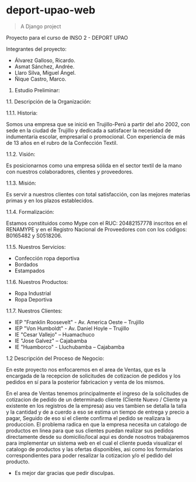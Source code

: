 # deport-upao-web

> A Django project

Proyecto para el curso de INSO 2 - DEPORT UPAO

Integrantes del proyecto:

- Álvarez Galloso, Ricardo.
- Asmat Sánchez, Andrée.
- Llaro Silva, Miguel Ángel.
- Ñique Castro, Marco.

1. Estudio Preliminar:

1.1. Descripción de la Organización:

1.1.1. Historia:

Somos una empresa que se inició en Trujillo-Perú a partir del año 2002, con sede en la ciudad de Trujillo y dedicada a satisfacer la necesidad de indumentaria escolar, empresarial o promocional. Con experiencia de más de 13 años en el rubro de la Confección Textil.

1.1.2. Visión:

Es posicionarnos como una empresa sólida en el sector textil de la mano con nuestros colaboradores, clientes y proveedores.

1.1.3. Misión:

Es servir a nuestros clientes con total satisfacción, con las mejores materias primas y en los plazos establecidos.

1.1.4. Formalización: 

Estamos constituidos como Mype con el RUC: 20482157778 inscritos en el RENAMYPE y en el Registro Nacional de Proveedores con con los códigos: B0165482 y S0518206.

1.1.5. Nuestros Servicios:

- Confección ropa deportiva
- Bordados
- Estampados


1.1.6. Nuestros Productos:

- Ropa Industrial
- Ropa Deportiva

1.1.7. Nuestros Clientes:

- IEP "Franklin Roosevelt" - Av. America Oeste – Trujillo
- IEP "Von Humboldt" - Av. Daniel Hoyle – Trujillo
- IE "Cesar Vallejo" – Huamachuco
- IE "Jose Galvez" – Cajabamba
- IE "Huamborco" - Lluchubamba – Cajabamba

1.2 Descripción del Proceso de Negocio: 

En este proyecto nos enfocaremos en el area de Ventas, que es la encargada de la recepcion de solicitudes de cotizacion de pedidos y los pedidos en sí para la posterior fabricacion y venta de los mismos.

En el area de Ventas tenemos principalmente el ingreso de la solicitudes de cotizacion de pedido de un determinado cliente (Cliente Nuevo / Cliente ya existente en los registros de la empresa) asu ves tambien se detalla la talla y la cantidad y de a cuerdo a eso se estima un tiempo de entrega y precio a pagar, Seguido de eso si el cliente confirma el pedido se realizara la produccion. El  problema radica en que la empresa necesita un catalogo de productos en linea para que sus clientes puedan realizar sus pedidos directamente desde su domicilio/local aqui es donde nosotros trabajaremos para implementar un sistema web en el cual el cliente pueda visualizar el catalogo de productos y  las ofertas disponibles, asi como los formularios correspondientes para poder resalizar la cotizacion y/o el pedido del producto.


- Es mejor dar gracias que pedir disculpas. 